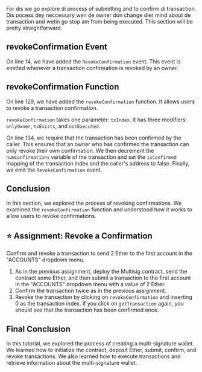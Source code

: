 For dis we go explore di process of submitting and to confirm di transaction. Dis pocess dey neccessary wen de owner don change dier mind about de transaction and wetin go stop am from being executed. This section will be pretty straightforward.

## revokeConfirmation Event

On line 14, we have added the `RevokeConfirmation` event. This event is emitted whenever a transaction confirmation is revoked by an owner.

## revokeConfirmation Function

On line 129, we have added the `revokeConfirmation` function. It allows users to revoke a transaction confirmation.

`revokeConfirmation` takes one parameter: `txIndex`. It has three modifiers: `onlyOwner`, `txExists`, and `notExecuted`.

On line 134, we require that the transaction has been confirmed by the caller. This ensures that an owner who has confirmed the transaction can only revoke their own confirmation.
We then decrement the `numConfirmations` variable of the transaction and set the `isConfirmed` mapping of the transaction index and the caller's address to false. Finally, we emit the `RevokeConfirmation` event.

## Conclusion

In this section, we explored the process of revoking confirmations. We examined the `revokeConfirmation` function and understood how it works to allow users to revoke confirmations.

## ⭐️ Assignment: Revoke a Confirmation

Confirm and revoke a transaction to send 2 Ether to the first account in the "ACCOUNTS" dropdown menu.

1. As in the previous assignment, deploy the Multisig contract, send the contract some Ether, and then  submit a transaction to the first account in the "ACCOUNTS" dropdown menu with a value of 2 Ether.
2. Confirm the transaction twice as in the previous assignment.
3. Revoke the transaction by clicking on `revokeConfirmation` and inserting 0 as the transaction index. If you click on `getTransaction` again, you should see that the transaction has been confirmed once.

## Final Conclusion

In this tutorial, we explored the process of creating a multi-signature wallet. We learned how to initialize the contract, deposit Ether, submit, confirm, and revoke transactions. We also learned how to execute transactions and retrieve information about the multi-signature wallet.